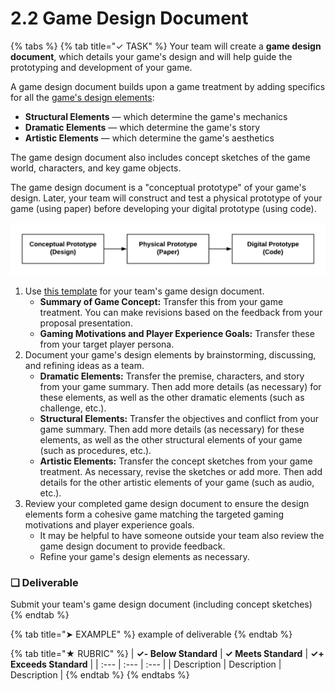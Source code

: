 # 2.2 Game Design Document

{% tabs %}
{% tab title="✓ TASK" %}
Your team will create a **game design document**, which details your game's design and will help guide the prototyping and development of your game.

A game design document builds upon a game treatment by adding specifics for all the [game's design elements](https://drive.google.com/open?id=1bUkdyClNAGLFySKMruNOeGyqbKr3Byjk):

* **Structural Elements** — which determine the game's mechanics
* **Dramatic Elements** — which determine the game's story
* **Artistic Elements** — which determine the game's aesthetics

The game design document also includes concept sketches of the game world, characters, and key game objects.

The game design document is a "conceptual prototype" of your game's design. Later, your team will construct and test a physical prototype of your game \(using paper\) before developing your digital prototype \(using code\).

![](../assets/game-prototype-stages.png)

1. Use [this template](https://drive.google.com/open?id=1u7UC1w3y59I1qJS-AW6A3rn0QKfu6Evh_QtdEFUDG_8) for your team's game design document.
   * **Summary of Game Concept:**  Transfer this from your game treatment. You can make revisions based on the feedback from your proposal presentation.
   * **Gaming Motivations and Player Experience Goals:**  Transfer these from your target player persona.
2. Document your game's design elements by brainstorming, discussing, and refining ideas as a team.
   * **Dramatic Elements:**  Transfer the premise, characters, and story from your game summary. Then add more details \(as necessary\) for these elements, as well as the other dramatic elements \(such as challenge, etc.\).
   * **Structural Elements:**  Transfer the objectives and conflict from your game summary. Then add more details \(as necessary\) for these elements, as well as the other structural elements of your game \(such as procedures, etc.\).
   * **Artistic Elements:**  Transfer the concept sketches from your game treatment. As necessary, revise the sketches or add more. Then add details for the other artistic elements of your game \(such as audio, etc.\).
3. Review your completed game design document to ensure the design elements form a cohesive game matching the targeted gaming motivations and player experience goals.
   * It may be helpful to have someone outside your team also review the game design document to provide feedback.
   * Refine your game's design elements as necessary.

### **❏ Deliverable**

Submit your team's game design document \(including concept sketches\)
{% endtab %}

{% tab title="➤ EXAMPLE" %}
example of deliverable
{% endtab %}

{% tab title="★ RUBRIC" %}
| **✓- Below Standard** | **✓ Meets Standard** | **✓+ Exceeds Standard** |
| :--- | :--- | :--- |
| Description | Description | Description |
{% endtab %}
{% endtabs %}

